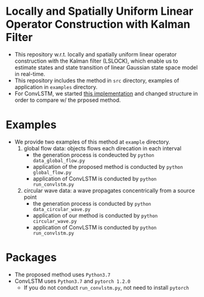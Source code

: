 # Locally and Spatially Uniform Linear Operator Construction with Kalman Filter
- This repository w.r.t. locally and spatially uniform linear operator construction with the Kalman filter (LSLOCK), which enable us to estimate states and state transition of linear Gaussian state space model in real-time.
- This repository includes the method in `src` directory, examples of application in `examples` directory.
- For ConvLSTM, we started [this implementation](https://github.com/spacejake/convLSTM.pytorch) and changed structure in order to compare w/ the prposed method.

# Examples
- We provide two examples of this method at `example` directory.
    1. global flow data: objects flows each direcation in each interval
        - the generation process is condeucted by `python data_global_flow.py`
        - application of the proposed method is conducted by `python global_flow.py`
        - application of ConvLSTM is conducted by `python run_convlstm.py`
    2. circular wave data: a wave propagates concentrically from a source point
        - the generation process is conducted by `python data_circular_wave.py`
        - application of our method is conducted by `python circular_wave.py`
        - application of ConvLSTM is conducted by `python run_convlstm.py`

# Packages
- The proposed method uses `Python3.7`
- ConvLSTM uses `Python3.7` and `pytorch 1.2.0`
    - If you do not conduct `run_convlstm.py`, not need to install `pytorch`

